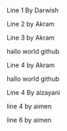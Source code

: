 Line 1 By Darwish

Line 2 by Akram

Line 3 by Akram


hallo world github 

Line 4  by Akram

hallo world github

Line 4 By alzayani

line 4 by aimen

line 6 by aimen


